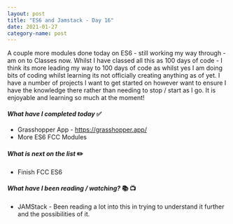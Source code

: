 ```yaml
---
layout: post
title: "ES6 and Jamstack - Day 16"
date: 2021-01-27
category-name: post
---
```


A couple more modules done today on ES6 - still working my way through - am on to Classes now.  Whilst I have classed all this as 100 days of code - I think its more leading my way to 100 days of code as whilst yes I am doing bits of coding whilst learning its not officially creating anything as of yet.  I have a number of projects I want to get started on however want to ensure I have the knowledge there rather than needing to stop / start as I go.  It is enjoyable and learning so much at the moment!

#### ***What have I completed today*** :white_check_mark:

- Grasshopper App - <https://grasshopper.app/>
- More ES6 FCC Modules

#### ***What is next on the list*** :pencil2:

- Finish FCC ES6

#### ***What have I been reading / watching?*** :books: :tv:

- JAMStack - Been reading a lot into this in trying to understand it further and the possibilities of it.
